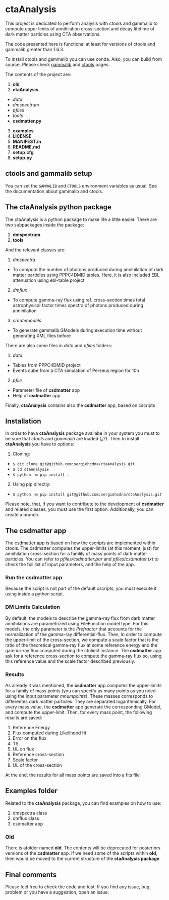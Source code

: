 # ctaAnalysis
This project is dedicated to perform analysis with ctools and gammalib to compute upper limits of annihilation cross-section and decay lifetime of dark matter particles using CTA observations.

The code presented here is functional at least for versions of ctools and gammalib greater than 1.6.3.

To install ctools and gammalib you can use conda. Also, you can build from source. Please check [gammalib](http://cta.irap.omp.eu/gammalib/admin/index.html) and [ctools](http://cta.irap.omp.eu/ctools/admin/index.html) pages.

The contents of the project are:

1.  **old**
2.  **ctaAnalysis**
  * *data*
  * *dmspectrum*
  * *pfiles*
  * *tools*
  * **csdmatter.py**
3.  **examples**
4.  **LICENSE**
5.  **MANIFEST.in**
6.  **README.md**
7.  **setup.cfg**
8.  **setup.py**

## ctools and gammalib setup

You can set the ```GAMMALIB``` and ```CTOOLS``` environment variables as usual. See the documentation about gammalib and ctools.

##  The ctaAnalysis python package

The ctaAnalysis is a python package to make life a little easier. There are two subpackages inside the package:

1. **dmspectrum**
2. **tools**

And the relevant classes are:

1.  *dmspectra*
  - To compute the number of photons produced during annihilation of dark matter particles using PPPC4DMID tables. Here, it is also included EBL attenuation using ebl-table project
2.  *dmflux*
  - To compute gamma-ray flux using ref. cross-section times total astrophysical factor times spectra of photons produced during annihilation
3.  *createmodels*
  - To generate gammalib.GModels during execution time without generating XML files before

There are also some files in *data* and *pfiles* folders:

1.  *data*
  - Tables from PPPC4DMID project
  - Events cube from a CTA simulation of Perseus region for 10h
2.  *pfile*
  - Parameter file of **csdmatter** app
  - Help of **csdmatter** app

Finally, **ctaAnalysis** contains also the **csdmatter** app, based on cscripts

##  Installation

In order to hava **ctaAnalysis** package availabe in your system you must to be sure that *ctools* and *gammalib* are loaded (¿?). Then to install **ctaAnalysis** you have to options:

1. Cloning:
  - `$ git clone git@github.com:sergiohcdna/ctaAnalysis.git`
  - `$ cd ctaAnalysis`
  - `$ python -m pip install .`

2. Using pip directly:
  - `$ python -m pip install git@github.com:sergiohcdna/ctaAnalysis.git`

Please note, that, if you want to contribute to the development of **csdmatter** and related classes, you must use the first option. Additionally, you can create a branch.

##  The csdmatter app

The csdmatter app is based on how the cscripts are implemented within ctools. The csdmatter computes the upper-limits (at this moment, just) for annihilation cross-section for a famlily of mass points of dark matter particles. You can refer to *pfiles/csdmatter.par* and *pfiles/csdmatter.txt* to check the full list of input parameters, and the help of the app.

### Run the csdmatter app

Because the script is not part of the default cscripts, you must execute it using inside a python script.

### DM Limits Calculation

By default, the models to describe the gamma-ray flux from dark matter annihilaions are parametrized using FileFunction model type. For this models, the only parameter is the *Prefractor* that accounts for the normalization of the gamma-ray differential-flux. Then, in order to compute the upper-limit of the cross-section, we compute a scale factor that is the ratio of the theoretical gamma-ray flux at some reference energy and the gamma-ray flux computed during the ctulimit instance. The **csdmatter** app ask for a reference cross-section to compute the gamma-ray flux so, using this reference value and the scale factor described previously.

### Results

As already it was mentioned, the **csdmatter** app computes the upper-limits for a family of mass points (you can specify as many points as you need using the input parameter *mnumpoints*). These masses corresponds to differentes dark matter particles. They are separated logarithmically. For every mass value, the **csdmatter** app generate the corresponding GModel, and compute the upper-limit. Then, for every mass point, the following results are saved:

1.  Reference Energy
2.  Flux computed during Likelihood fit
3.  Error on the flux
4.  TS
5.  UL on flux
6.  Reference cross-section
7.  Scale factor
8.  UL of the cross-section

At the end, the results for all mass points are saved into a fits file

##  Examples folder

Related to the **ctaAnalysis** package, you can find examples on how to use:

1.  dmspectra class
2.  dmflux class
3.  csdmatter app

### Old

There is afolder named **old**. The contents will be deprecated for posteriors versions of the **csdmatter** app. If we need some of the scripts within **old**, then would be moved to the current structure of the **ctaAnalysis package**

##  Final comments

Please feel free to check the code and test. If you find any issue, bug, problem or you have a suggestion, open an issue.